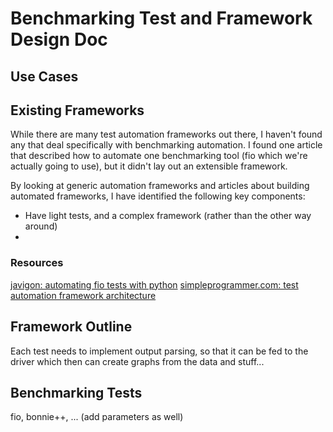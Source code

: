 # Benchmarking Test and Framework Design Doc

## Use Cases

## Existing Frameworks

While there are many test automation frameworks out there, I haven't found any that deal specifically with benchmarking automation. I found one article that described how to automate one benchmarking tool (fio which we're actually going to use), but it didn't lay out an extensible framework.

By looking at generic automation frameworks and articles about building automated frameworks, I have identified the following key components:

* Have light tests, and a complex framework (rather than the other way around)
* 

### Resources

[javigon: automating fio tests with python](http://javigon.com/2015/04/28/automating-fio-tests-with-python/)
[simpleprogrammer.com: test automation framework architecture](http://simpleprogrammer.com/2014/04/14/test-automation-framework-architecture/)

## Framework Outline

Each test needs to implement output parsing, so that it can be fed to the driver which then can create graphs from the data and stuff...

## Benchmarking Tests

fio, bonnie++, ... (add parameters as well)
